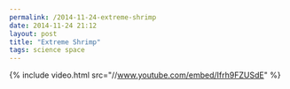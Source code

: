 ```yaml
---
permalink: /2014-11-24-extreme-shrimp
date: 2014-11-24 21:12
layout: post
title: "Extreme Shrimp"
tags: science space
---
```


{% include video.html src="//www.youtube.com/embed/Ifrh9FZUSdE" %}

